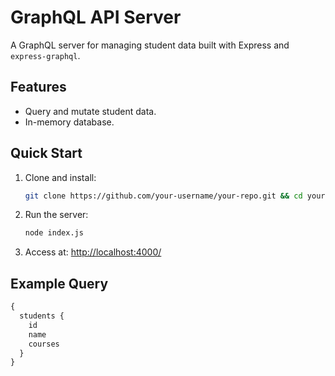 # GraphQL API Server

A GraphQL server for managing student data built with Express and `express-graphql`.

## Features
- Query and mutate student data.
- In-memory database.

## Quick Start
1. Clone and install:
   ```bash
   git clone https://github.com/your-username/your-repo.git && cd your-repo && npm install
   ```
2. Run the server:
   ```bash
   node index.js
   ```
3. Access at: [http://localhost:4000/](http://localhost:4000/)

## Example Query
```graphql
{
  students {
    id
    name
    courses
  }
}
```

